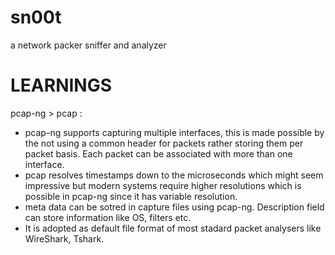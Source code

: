 # sn00t

a network packer sniffer and analyzer

# LEARNINGS

pcap-ng > pcap :

- pcap-ng supports capturing multiple interfaces, this is made possible by the not using a common header for packets rather storing them per packet basis. Each packet can be associated with more than one interface.
- pcap resolves timestamps down to the microseconds which might seem impressive but modern systems require higher resolutions which is possible in pcap-ng since it has variable resolution.
- meta data can be sotred in capture files using pcap-ng. Description field can store information like OS, filters etc.
- It is adopted as default file format of most stadard packet analysers like WireShark, Tshark.
